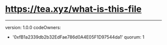 # https://tea.xyz/what-is-this-file
---
version: 1.0.0
codeOwners:
  - '0xfB1a2339db2b32EdFae786d0A4E05F1D97544da1'
quorum: 1
